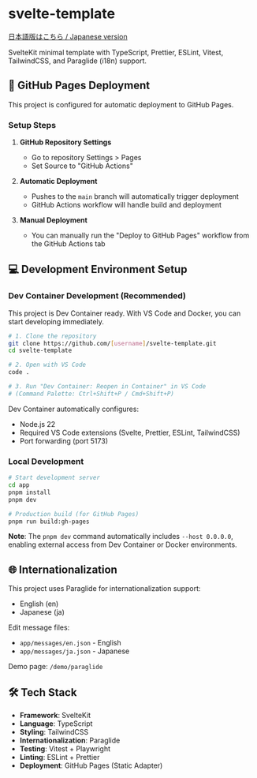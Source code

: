 # svelte-template

[日本語版はこちら / Japanese version](README-JA.md)

SvelteKit minimal template with TypeScript, Prettier, ESLint, Vitest, TailwindCSS, and Paraglide (i18n) support.

## 🚀 GitHub Pages Deployment

This project is configured for automatic deployment to GitHub Pages.

### Setup Steps

1. **GitHub Repository Settings**
   - Go to repository Settings > Pages
   - Set Source to "GitHub Actions"

2. **Automatic Deployment**
   - Pushes to the `main` branch will automatically trigger deployment
   - GitHub Actions workflow will handle build and deployment

3. **Manual Deployment**
   - You can manually run the "Deploy to GitHub Pages" workflow from the GitHub Actions tab

## 💻 Development Environment Setup

### Dev Container Development (Recommended)

This project is Dev Container ready. With VS Code and Docker, you can start developing immediately.

```bash
# 1. Clone the repository
git clone https://github.com/[username]/svelte-template.git
cd svelte-template

# 2. Open with VS Code
code .

# 3. Run "Dev Container: Reopen in Container" in VS Code
# (Command Palette: Ctrl+Shift+P / Cmd+Shift+P)
```

Dev Container automatically configures:
- Node.js 22
- Required VS Code extensions (Svelte, Prettier, ESLint, TailwindCSS)
- Port forwarding (port 5173)

### Local Development

```bash
# Start development server
cd app
pnpm install
pnpm dev

# Production build (for GitHub Pages)
pnpm run build:gh-pages
```

**Note**: The `pnpm dev` command automatically includes `--host 0.0.0.0`, enabling external access from Dev Container or Docker environments.

## 🌐 Internationalization

This project uses Paraglide for internationalization support:
- English (en)
- Japanese (ja)

Edit message files:
- `app/messages/en.json` - English
- `app/messages/ja.json` - Japanese

Demo page: `/demo/paraglide`

## 🛠️ Tech Stack

- **Framework**: SvelteKit
- **Language**: TypeScript
- **Styling**: TailwindCSS
- **Internationalization**: Paraglide
- **Testing**: Vitest + Playwright
- **Linting**: ESLint + Prettier
- **Deployment**: GitHub Pages (Static Adapter)